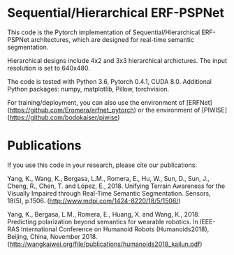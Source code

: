 # Sequential/Hierarchical ERF-PSPNet

This code is the Pytorch implementation of Sequential/Hierarchical ERF-PSPNet architectures, which are designed for real-time semantic segmentation.

Hierarchical designs include 4x2 and 3x3 hierarchical archictures.
The input resolution is set to 640x480.

The code is tested with Python 3.6, Pytorch 0.4.1, CUDA 8.0.
Additional Python packages: numpy, matplotlib, Pillow, torchvision.

For training/deployment, you can also use the environment of [ERFNet] (https://github.com/Eromera/erfnet_pytorch)
                                 or the environment of [PIWISE] (https://github.com/bodokaiser/piwise)

# Publications
If you use this code in your research, please cite our publications:

Yang, K., Wang, K., Bergasa, L.M., Romera, E., Hu, W., Sun, D., Sun, J., Cheng, R., Chen, T. and López, E., 2018. Unifying Terrain Awareness for the Visually Impaired through Real-Time Semantic Segmentation. Sensors, 18(5), p.1506. (http://www.mdpi.com/1424-8220/18/5/1506/)

Yang, K., Bergasa, L.M., Romera, E., Huang, X. and Wang, K., 2018. Predicting polarization beyond semantics for wearable robotics. In IEEE-RAS International Conference on Humanoid Robots (Humanoids2018), Beijing, China, November 2018. (http://wangkaiwei.org/file/publications/humanoids2018_kailun.pdf)

